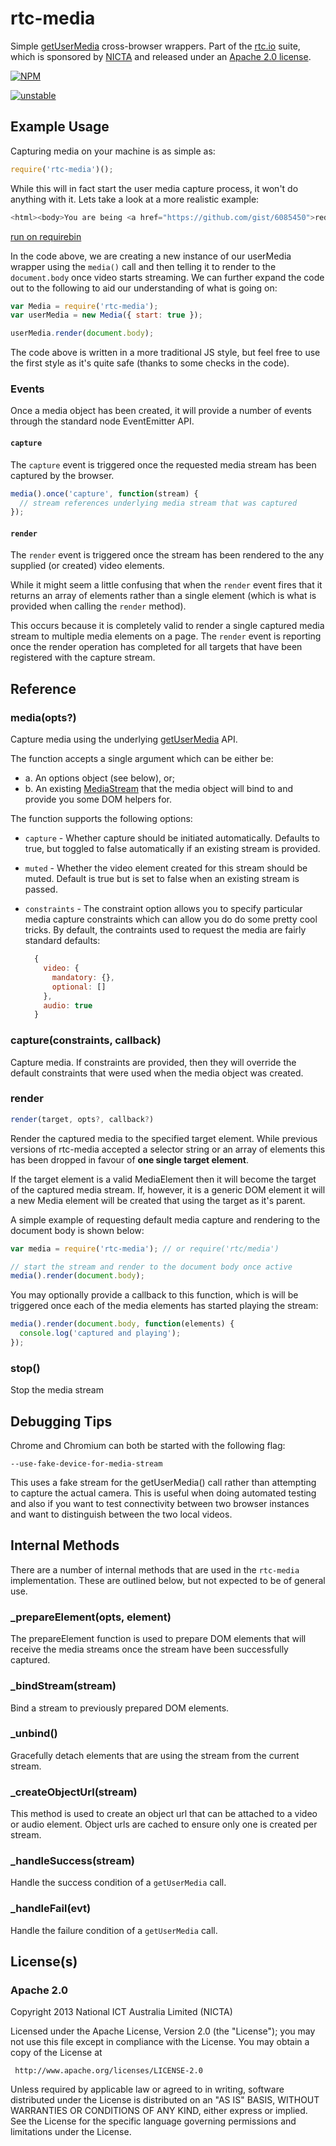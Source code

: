 # rtc-media

Simple [getUserMedia](http://dev.w3.org/2011/webrtc/editor/getusermedia.html)
cross-browser wrappers.  Part of the [rtc.io](http://rtc.io/) suite, which is
sponsored by [NICTA](http://opennicta.com) and released under an
[Apache 2.0 license](/LICENSE).


[![NPM](https://nodei.co/npm/rtc-media.png)](https://nodei.co/npm/rtc-media/)

[![unstable](http://hughsk.github.io/stability-badges/dist/unstable.svg)](http://github.com/hughsk/stability-badges)

## Example Usage

Capturing media on your machine is as simple as:

```js
require('rtc-media')();
```

While this will in fact start the user media capture process, it won't 
do anything with it.  Lets take a look at a more realistic example:

```js
<html><body>You are being <a href="https://github.com/gist/6085450">redirected</a>.</body></html>
```

[run on requirebin](http://requirebin.com/?gist=6085450)

In the code above, we are creating a new instance of our userMedia wrapper
using the `media()` call and then telling it to render to the
`document.body` once video starts streaming.  We can further expand the
code out to the following to aid our understanding of what is going on:

```js
var Media = require('rtc-media');
var userMedia = new Media({ start: true });

userMedia.render(document.body);
```

The code above is written in a more traditional JS style, but feel free
to use the first style as it's quite safe (thanks to some checks in the
code).

### Events

Once a media object has been created, it will provide a number of events
through the standard node EventEmitter API.

#### `capture`

The `capture` event is triggered once the requested media stream has
been captured by the browser.

```js
media().once('capture', function(stream) {
  // stream references underlying media stream that was captured
});
```

#### `render`

The `render` event is triggered once the stream has been rendered
to the any supplied (or created) video elements.

While it might seem a little confusing that when the `render` event
fires that it returns an array of elements rather than a single element
(which is what is provided when calling the `render` method).

This occurs because it is completely valid to render a single captured
media stream to multiple media elements on a page.  The `render` event
is reporting once the render operation has completed for all targets that
have been registered with the capture stream.

## Reference

### media(opts?)

Capture media using the underlying
[getUserMedia](http://www.w3.org/TR/mediacapture-streams/) API.

The function accepts a single argument which can be either be:

- a. An options object (see below), or;
- b. An existing
  [MediaStream](http://www.w3.org/TR/mediacapture-streams/#mediastream) that
  the media object will bind to and provide you some DOM helpers for.

The function supports the following options:

- `capture` - Whether capture should be initiated automatically. Defaults
  to true, but toggled to false automatically if an existing stream is
  provided.

- `muted` - Whether the video element created for this stream should be
  muted.  Default is true but is set to false when an existing stream is
  passed.

- `constraints` - The constraint option allows you to specify particular
  media capture constraints which can allow you do do some pretty cool
  tricks.  By default, the contraints used to request the media are 
  fairly standard defaults:

  ```js
    {
      video: {
        mandatory: {},
        optional: []
      },
      audio: true
    }
  ```

### capture(constraints, callback)

Capture media.  If constraints are provided, then they will 
override the default constraints that were used when the media object was 
created.

### render

```js
render(target, opts?, callback?)
```

Render the captured media to the specified target element.  While previous
versions of rtc-media accepted a selector string or an array of elements
this has been dropped in favour of __one single target element__.

If the target element is a valid MediaElement then it will become the
target of the captured media stream.  If, however, it is a generic DOM
element it will a new Media element will be created that using the target
as it's parent.

A simple example of requesting default media capture and rendering to the 
document body is shown below:

```js
var media = require('rtc-media'); // or require('rtc/media')

// start the stream and render to the document body once active
media().render(document.body);
```

You may optionally provide a callback to this function, which is 
will be triggered once each of the media elements has started playing
the stream:

```js
media().render(document.body, function(elements) {
  console.log('captured and playing');
});
```

### stop()

Stop the media stream

## Debugging Tips

Chrome and Chromium can both be started with the following flag:

```
--use-fake-device-for-media-stream
```

This uses a fake stream for the getUserMedia() call rather than attempting
to capture the actual camera.  This is useful when doing automated testing
and also if you want to test connectivity between two browser instances and
want to distinguish between the two local videos.

## Internal Methods

There are a number of internal methods that are used in the `rtc-media`
implementation. These are outlined below, but not expected to be of
general use.

### _prepareElement(opts, element)

The prepareElement function is used to prepare DOM elements that will
receive the media streams once the stream have been successfully captured.

### _bindStream(stream)

Bind a stream to previously prepared DOM elements.

### _unbind()

Gracefully detach elements that are using the stream from the 
current stream.

### _createObjectUrl(stream)

This method is used to create an object url that can be attached to a video
or audio element.  Object urls are cached to ensure only one is created
per stream.

### _handleSuccess(stream)

Handle the success condition of a `getUserMedia` call.

### _handleFail(evt)

Handle the failure condition of a `getUserMedia` call.

## License(s)

### Apache 2.0

Copyright 2013 National ICT Australia Limited (NICTA)

   Licensed under the Apache License, Version 2.0 (the "License");
   you may not use this file except in compliance with the License.
   You may obtain a copy of the License at

     http://www.apache.org/licenses/LICENSE-2.0

   Unless required by applicable law or agreed to in writing, software
   distributed under the License is distributed on an "AS IS" BASIS,
   WITHOUT WARRANTIES OR CONDITIONS OF ANY KIND, either express or implied.
   See the License for the specific language governing permissions and
   limitations under the License.
